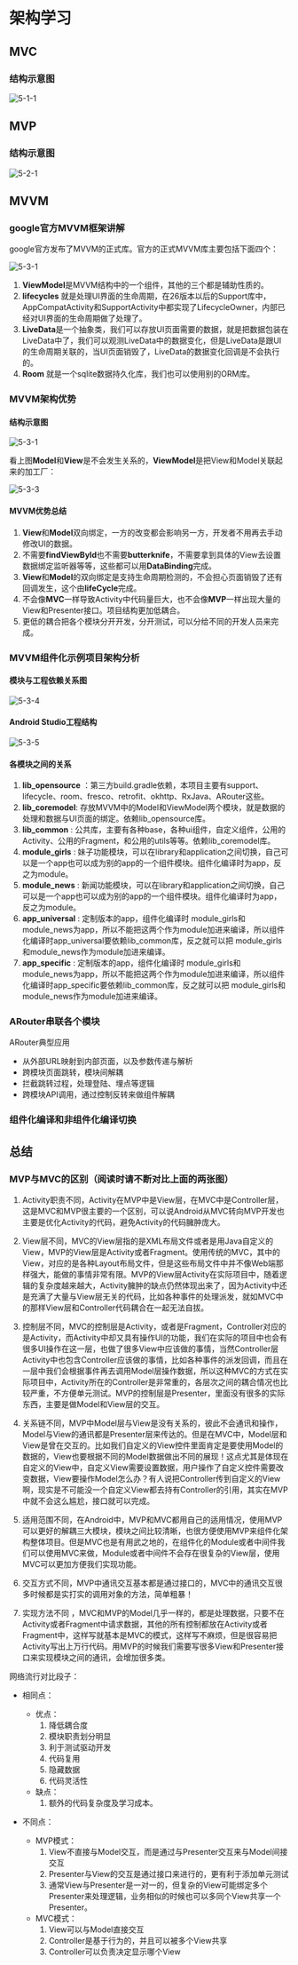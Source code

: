 # 架构学习
## MVC

### 结构示意图

![5-1-1](.\img\5-1-1.png)



## MVP

### 结构示意图

![5-2-1](.\img\5-2-1.png)



## MVVM



### google官方MVVM框架讲解

google官方发布了MVVM的正式库。官方的正式MVVM库主要包括下面四个：

![5-3-1](.\img\5-3-1.png)
1. **ViewModel**是MVVM结构中的一个组件，其他的三个都是辅助性质的。
2. **lifecycles** 就是处理UI界面的生命周期，在26版本以后的Support库中，AppCompatActivity和SupportActivity中都实现了LifecycleOwner，内部已经对UI界面的生命周期做了处理了。
3. **LiveData**是一个抽象类，我们可以存放UI页面需要的数据，就是把数据包装在LiveData中了，我们可以观测LiveData中的数据变化，但是LiveData是跟UI的生命周期关联的，当UI页面销毁了，LiveData的数据变化回调是不会执行的。
4. **Room** 就是一个sqlite数据持久化库，我们也可以使用别的ORM库。

### MVVM架构优势
#### 结构示意图
![5-3-1](.\img\5-3-2.png)

看上图**Model**和**View**是不会发生关系的，**ViewModel**是把View和Model关联起来的加工厂：

![5-3-3](.\img\5-3-3.png)

#### MVVM优势总结
1. **View**和**Model**双向绑定，一方的改变都会影响另一方，开发者不用再去手动修改UI的数据。
2. 不需要**findViewById**也不需要**butterknife**，不需要拿到具体的View去设置数据绑定监听器等等，这些都可以用**DataBinding**完成。
3. **View**和**Model**的双向绑定是支持生命周期检测的，不会担心页面销毁了还有回调发生，这个由**lifeCycle**完成。
4. 不会像**MVC**一样导致Activity中代码量巨大，也不会像**MVP**一样出现大量的View和Presenter接口。项目结构更加低耦合。
5. 更低的耦合把各个模块分开开发，分开测试，可以分给不同的开发人员来完成。

### MVVM组件化示例项目架构分析

#### 模块与工程依赖关系图

![5-3-4](.\img\5-3-4.png)

#### Android Studio工程结构

![5-3-5](.\img\5-3-5.png)

#### 各模块之间的关系

1. **lib_opensource** ：第三方build.gradle依赖，本项目主要有support、lifecycle、room、fresco、retrofit、okhttp、RxJava、ARouter这些。
2. **lib_coremodel**: 存放MVVM中的Model和ViewModel两个模块，就是数据的处理和数据与UI页面的绑定。依赖lib_opensource库。
3. **lib_common** : 公共库，主要有各种base，各种ui组件，自定义组件，公用的Activity、公用的Fragment，和公用的utils等等。依赖lib_coremodel库。
4. **module_girls** : 妹子功能模块，可以在library和application之间切换，自己可以是一个app也可以成为别的app的一个组件模块。组件化编译时为app，反之为module。
5. **module_news** : 新闻功能模块，可以在library和application之间切换，自己可以是一个app也可以成为别的app的一个组件模块。组件化编译时为app，反之为module。
6. **app_universal** : 定制版本的app，组件化编译时 module_girls和module_news为app，所以不能把这两个作为module加进来编译，所以组件化编译时app_universal要依赖lib_common库，反之就可以把 module_girls和module_news作为module加进来编译。
7. **app_specific** : 定制版本的app，组件化编译时 module_girls和module_news为app，所以不能把这两个作为module加进来编译，所以组件化编译时app_specific要依赖lib_common库，反之就可以把 module_girls和module_news作为module加进来编译。

### ARouter串联各个模块

ARouter典型应用
* 从外部URL映射到内部页面，以及参数传递与解析
* 跨模块页面跳转，模块间解耦
* 拦截跳转过程，处理登陆、埋点等逻辑
* 跨模块API调用，通过控制反转来做组件解耦

### 组件化编译和非组件化编译切换









## 总结

### MVP与MVC的区别（阅读时请不断对比上面的两张图）
1. Activity职责不同，Activity在MVP中是View层，在MVC中是Controller层，这是MVC和MVP很主要的一个区别，可以说Android从MVC转向MVP开发也主要是优化Activity的代码，避免Activity的代码臃肿庞大。

2. View层不同，MVC的View层指的是XML布局文件或者是用Java自定义的View，MVP的View层是Activity或者Fragment。使用传统的MVC，其中的View，对应的是各种Layout布局文件，但是这些布局文件中并不像Web端那样强大，能做的事情非常有限。MVP的View层Activity在实际项目中，随着逻辑的复杂度越来越大，Activity臃肿的缺点仍然体现出来了，因为Activity中还是充满了大量与View层无关的代码，比如各种事件的处理派发，就如MVC中的那样View层和Controller代码耦合在一起无法自拔。

3. 控制层不同，MVC的控制层是Activity，或者是Fragment，Controller对应的是Activity，而Activity中却又具有操作UI的功能，我们在实际的项目中也会有很多UI操作在这一层，也做了很多View中应该做的事情，当然Controller层Activity中也包含Controller应该做的事情，比如各种事件的派发回调，而且在一层中我们会根据事件再去调用Model层操作数据，所以这种MVC的方式在实际项目中，Activity所在的Controller是非常重的，各层次之间的耦合情况也比较严重，不方便单元测试。MVP的控制层是Presenter，里面没有很多的实际东西，主要是做Model和View层的交互。

4. 关系链不同，MVP中Model层与View是没有关系的，彼此不会通讯和操作，Model与View的通讯都是Presenter层来传达的。但是在MVC中，Model层和View是曾在交互的。比如我们自定义的View控件里面肯定是要使用Model的数据的，View也要根据不同的Model数据做出不同的展现！这点尤其是体现在自定义的View中，自定义View需要设置数据，用户操作了自定义控件需要改变数据，View要操作Model怎么办？有人说把Controller传到自定义的View啊，现实是不可能没一个自定义View都去持有Controller的引用，其实在MVP中就不会这么尴尬，接口就可以完成。

5. 适用范围不同，在Android中，MVP和MVC都用自己的适用情况，使用MVP可以更好的解耦三大模块，模块之间比较清晰，也很方便使用MVP来组件化架构整体项目。但是MVC也是有用武之地的，在组件化的Module或者中间件我们可以使用MVC来做，Module或者中间件不会存在很复杂的View层，使用MVC可以更加方便我们实现功能。

6. 交互方式不同，MVP中通讯交互基本都是通过接口的，MVC中的通讯交互很多时候都是实打实的调用对象的方法，简单粗暴！

7. 实现方法不同 ，MVC和MVP的Model几乎一样的，都是处理数据，只要不在Activity或者Fragment中请求数据，其他的所有控制都放在Activity或者Fragment中，这样写就基本是MVC的模式，这样写不麻烦，但是很容易把Activity写出上万行代码。用MVP的时候我们需要写很多View和Presenter接口来实现模块之间的通讯，会增加很多类。

网络流行对比段子：
* 相同点： 
	* 优点： 
		1. 降低耦合度 
		2. 模块职责划分明显 
		3. 利于测试驱动开发 
		4. 代码复用 
		5. 隐藏数据 
		6. 代码灵活性 
	* 缺点： 
		1. 额外的代码复杂度及学习成本。

* 不同点： 
	* MVP模式： 
		1. View不直接与Model交互，而是通过与Presenter交互来与Model间接交互 
		2. Presenter与View的交互是通过接口来进行的，更有利于添加单元测试 
		3. 通常View与Presenter是一对一的，但复杂的View可能绑定多个Presenter来处理逻辑，业务相似的时候也可以多同个View共享一个Presenter。 
	* MVC模式： 
		1. View可以与Model直接交互 
		2. Controller是基于行为的，并且可以被多个View共享 
		3. Controller可以负责决定显示哪个View
